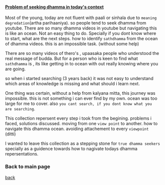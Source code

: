 #### <b><u> Problem of seeking dhamma in today's context </u></b> 

Most of the young, today are not fluent with paali or sinhala due to `meaning degredation`(artha parihaaniya). so people tend to seek dhamma from youtube. There are so many dhamma videos in youtube but navigating this is like an ocean. Not an easy thing to do. Specially if you dont know where to start, what are the next steps. how to identify `sathdhamma` from the ocean of dhamma videos. this is an impossible task. (without some help)

There are so many videos of thero's , upaasaka people who understood the real message of budda.  But for a person who is keen to find what `sathdhamma` is , its like getting in to ocean with out really knowing where you are going.

so when i started searching (3 years back) it was not easy to understand which areas of knowledge is missing and what should i learn next.

One thing was certain, without a help from kalyana mitta, this journey was impossible. this is not something i can ever find by my own. ocean was too large for me to cover.
also `you cant search, if you dont know what you are searching`.

This collection repersent every step i took from the begining. 
problems i faced, solutions discussed. moving from one `view point` to another. how to navigate this dhamma ocean. avoiding attachement to every `viewpoint` (ditti)

I wanted to leave this collection as a stepping stone for `true dhamma seekers` specially as a guidence towards how to nagivate todays dhamma repersentations.

### Back to main page
[back](https://github.com/dinukx/dhamma-notes/blob/main/Reference_list.md)